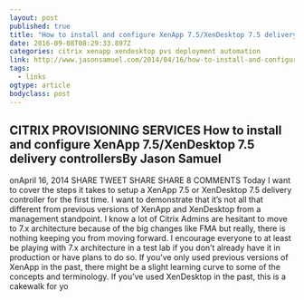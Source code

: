 ```yaml
---
layout: post
published: true
title: "How to install and configure XenApp 7.5/XenDesktop 7.5 delivery controllers – JasonSamuel.com"
date: 2016-09-08T08:29:33.897Z
categories: citrix xenapp xendesktop pvs deployment automation
link: http://www.jasonsamuel.com/2014/04/16/how-to-install-and-configure-xenapp-7-5xendesktop-7-5-delivery-controllers/
tags:
  - links
ogtype: article
bodyclass: post
---
```


## CITRIX PROVISIONING SERVICES How to install and configure XenApp 7.5/XenDesktop 7.5 delivery controllersBy Jason Samuel
onApril 16, 2014
SHARE TWEET SHARE SHARE 8 COMMENTS
Today I want to cover the steps it takes to setup a XenApp 7.5 or XenDesktop 7.5 delivery controller for the first time. I want to demonstrate that it’s not all that different from previous versions of XenApp and XenDesktop from a management standpoint. I know a lot of Citrix Admins are hesitant to move to 7.x architecture because of the big changes like FMA but really, there is nothing keeping you from moving forward. I encourage everyone to at least be playing with 7.x architecture in a test lab if you don’t already have it in production or have plans to do so. If you’ve only used previous versions of XenApp in the past, there might be a slight learning curve to some of the concepts and terminology. If you’ve used XenDesktop in the past, this is a cakewalk for yo
